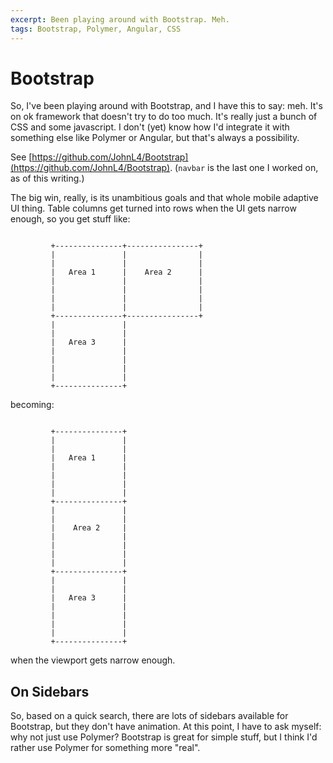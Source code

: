 ```yaml
---
excerpt: Been playing around with Bootstrap. Meh.
tags: Bootstrap, Polymer, Angular, CSS
---
```

Bootstrap
=========

So, I've been playing around with Bootstrap, and I have this to say: meh.  It's on ok framework that doesn't try to do
too much.  It's really just a bunch of CSS and some javascript.  I don't (yet) know how I'd integrate it with something
else like Polymer or Angular, but that's always a possibility.

See [https://github.com/JohnL4/Bootstrap](https://github.com/JohnL4/Bootstrap). (`navbar` is the last one I worked on,
as of this writing.)

The big win, really, is its unambitious goals and that whole mobile adaptive UI thing.  Table columns get turned into
rows when the UI gets narrow enough, so you get stuff like:

~~~

         +---------------+----------------+
         |               |                |
         |               |                |
         |   Area 1      |    Area 2      |
         |               |                |
         |               |                |
         |               |                |
         |               |                |
         +---------------+----------------+
         |               |
         |               |
         |   Area 3      |
         |               |
         |               |
         |               |
         |               |
         +---------------+
~~~

becoming:

~~~

         +---------------+
         |               |
         |               |
         |   Area 1      |
         |               |
         |               |
         |               |
         |               |
         +---------------+
         |               |
         |               |
         |    Area 2     |
         |               |
         |               |
         |               |
         |               |
         +---------------+
         |               |
         |               |
         |   Area 3      |
         |               |
         |               |
         |               |
         |               |
         +---------------+
~~~

when the viewport gets narrow enough.

On Sidebars
-----------

So, based on a quick search, there are lots of sidebars available for Bootstrap, but they don't have
animation.  At this point, I have to ask myself: why not just use Polymer?  Bootstrap is great for
simple stuff, but I think I'd rather use Polymer for something more "real".

